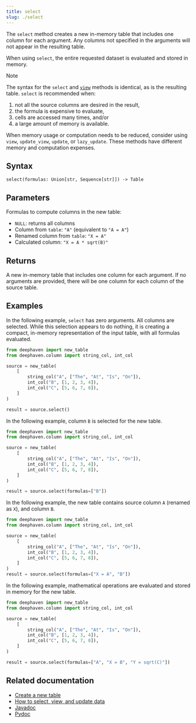 ```yaml
---
title: select
slug: ./select
---
```


The `select` method creates a new in-memory table that includes one column for each argument. Any columns not specified in the arguments will not appear in the resulting table.

When using `select`, the entire requested dataset is evaluated and stored in memory.

> [!NOTE]
> The syntax for the `select` and [`view`](./view.md) methods is identical, as is the resulting table. `select` is recommended when:
>
> 1. not all the source columns are desired in the result,
> 2. the formula is expensive to evaluate,
> 3. cells are accessed many times, and/or
> 4. a large amount of memory is available.
>
> When memory usage or computation needs to be reduced, consider using `view`, `update_view`, `update`, or `lazy_update`. These methods have different memory and computation expenses.

## Syntax

```
select(formulas: Union[str, Sequence[str]]) -> Table
```

## Parameters

<ParamTable>
<Param name="formulas" type="Union[str, Sequence[str]]">

Formulas to compute columns in the new table:

- `NULL`: returns all columns
- Column from `table`: `"A"` (equivalent to `"A = A"`)
- Renamed column from `table`: `"X = A"`
- Calculated column: `"X = A * sqrt(B)"`

</Param>
</ParamTable>

## Returns

A new in-memory table that includes one column for each argument. If no arguments are provided, there will be one column for each column of the source table.

## Examples

In the following example, `select` has zero arguments. All columns are selected. While this selection appears to do nothing, it is creating a compact, in-memory representation of the input table, with all formulas evaluated.

```python order=source,result
from deephaven import new_table
from deephaven.column import string_col, int_col

source = new_table(
    [
        string_col("A", ["The", "At", "Is", "On"]),
        int_col("B", [1, 2, 3, 4]),
        int_col("C", [5, 6, 7, 8]),
    ]
)

result = source.select()
```

In the following example, column `B` is selected for the new table.

```python order=source,result
from deephaven import new_table
from deephaven.column import string_col, int_col

source = new_table(
    [
        string_col("A", ["The", "At", "Is", "On"]),
        int_col("B", [1, 2, 3, 4]),
        int_col("C", [5, 6, 7, 8]),
    ]
)

result = source.select(formulas=["B"])
```

In the following example, the new table contains source column `A` (renamed as `X`), and column `B`.

```python order=source,result
from deephaven import new_table
from deephaven.column import string_col, int_col

source = new_table(
    [
        string_col("A", ["The", "At", "Is", "On"]),
        int_col("B", [1, 2, 3, 4]),
        int_col("C", [5, 6, 7, 8]),
    ]
)
result = source.select(formulas=["X = A", "B"])
```

In the following example, mathematical operations are evaluated and stored in memory for the new table.

```python order=source,result
from deephaven import new_table
from deephaven.column import string_col, int_col

source = new_table(
    [
        string_col("A", ["The", "At", "Is", "On"]),
        int_col("B", [1, 2, 3, 4]),
        int_col("C", [5, 6, 7, 8]),
    ]
)

result = source.select(formulas=["A", "X = B", "Y = sqrt(C)"])
```

## Related documentation

- [Create a new table](../../../how-to-guides/new-and-empty-table.md#new_table)
- [How to select, view, and update data](../../../how-to-guides/use-select-view-update.md)
- [Javadoc](https://deephaven.io/core/javadoc/io/deephaven/api/TableOperations.html#select(java.lang.String...))
- [Pydoc](/core/pydoc/code/deephaven.table.html#deephaven.table.Table.select)
